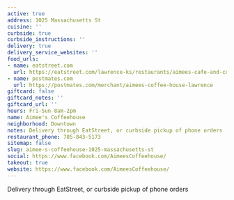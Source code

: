 ```yaml
---
active: true
address: 1025 Massachusetts St
cuisine: ''
curbside: true
curbside_instructions: ''
delivery: true
delivery_service_websites: ''
food_urls:
- name: eatstreet.com
  url: https://eatstreet.com/lawrence-ks/restaurants/aimees-cafe-and-coffee-house
- name: postmates.com
  url: https://postmates.com/merchant/aimees-coffee-house-lawrence
giftcard: false
giftcard_notes: ''
giftcard_url: ''
hours: Fri-Sun 8am-2pm
name: Aimee's Coffeehouse
neighborhood: Downtown
notes: Delivery through EatStreet, or curbside pickup of phone orders
restaurant_phone: 785-843-5173
sitemap: false
slug: aimee-s-coffeehouse-1025-massachusetts-st
social: https://www.facebook.com/AimeesCoffeehouse/
takeout: true
website: https://www.facebook.com/AimeesCoffeehouse/
---
```


Delivery through EatStreet, or curbside pickup of phone orders